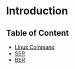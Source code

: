 # Introduction

## Table of Content

* [Linux Command](program-lauguage/linux-command.md)
* [SSR](gfw.md)
* [BBR](./)

